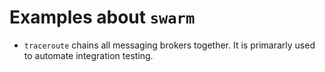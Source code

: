 # Examples about `swarm`

* `traceroute` chains all messaging brokers together. It is primararly used to automate integration testing. 

